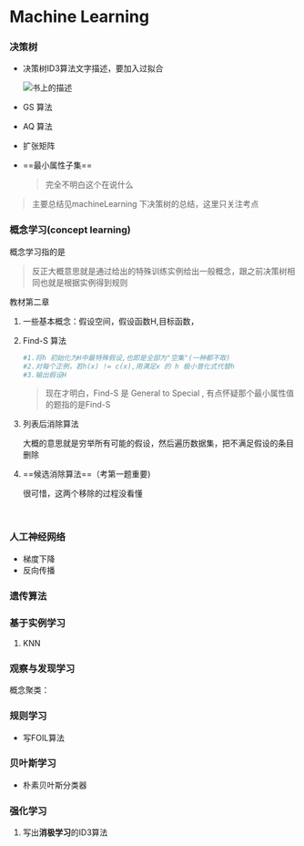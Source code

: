 # Machine Learning 

### 决策树

- 决策树ID3算法文字描述，要加入过拟合

  ![书上的描述](/Users/oliver/Desktop/AI_photo/ml_1.png)

- GS 算法

- AQ 算法

- 扩张矩阵

- ==最小属性子集==

  > 完全不明白这个在说什么

>  主要总结见machineLearning 下决策树的总结，这里只关注考点

### 概念学习(concept learning)

概念学习指的是

> 反正大概意思就是通过给出的特殊训练实例给出一般概念，跟之前决策树相同也就是根据实例得到规则

教材第二章

1. 一些基本概念：假设空间，假设函数H,目标函数，

2. Find-S 算法

   ~~~python
   #1.将h 初始化为H中最特殊假设,也即是全部为"空集"(一种都不取)
   #2.对每个正例，若h(x) != c(x),用满足x 的 h 极小普化式代替h
   #3.输出假设H
   ~~~

   > 现在才明白，Find-S 是 General to Special , 有点怀疑那个最小属性值的题指的是Find-S

3. 列表后消除算法

   大概的意思就是穷举所有可能的假设，然后遍历数据集，把不满足假设的条目删除

4. ==候选消除算法==（考第一题重要)

   很可惜，这两个移除的过程没看懂

   ​

### 人工神经网络

- 梯度下降
- 反向传播

### 遗传算法



### 基于实例学习

1. KNN

### 观察与发现学习

概念聚类：

### 规则学习

- 写FOIL算法

### 贝叶斯学习

- 朴素贝叶斯分类器

### 强化学习

1. 写出**消极学习**的ID3算法